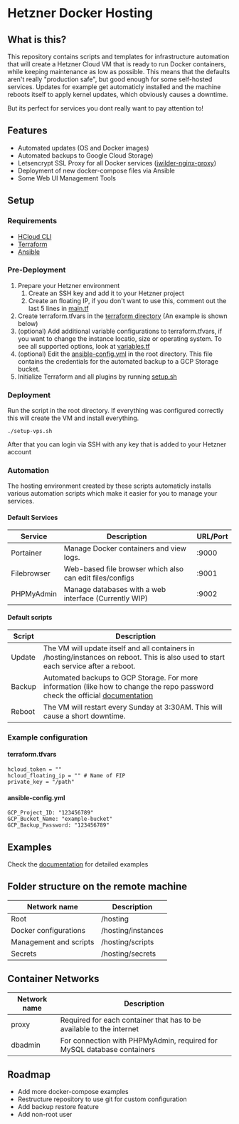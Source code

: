 # Hetzner Docker Hosting

## What is this?
This repository contains scripts and templates for infrastructure automation that will create a Hetzner Cloud VM that is ready to run Docker containers, while keeping maintenance as low as possible. This means that the defaults aren't really "production safe", but good enough for some self-hosted services. Updates for example get automaticly installed and the machine reboots itself to apply kernel updates, which obviously causes a downtime. 

But its perfect for services you dont really want to pay attention to!

## Features
* Automated updates (OS and Docker images)
* Automated backups to Google Cloud Storage)
* Letsencrypt SSL Proxy for all Docker services ([jwilder-nginx-proxy](https://github.com/nginx-proxy/nginx-proxy))
* Deployment of new docker-compose files via Ansible
* Some Web UI Management Tools


## Setup
### Requirements
* [HCloud CLI](https://github.com/hetznercloud/cli/releases)
* [Terraform](https://www.terraform.io/downloads.html)
* [Ansible](https://docs.ansible.com/ansible/latest/installation_guide/intro_installation.html)

### Pre-Deployment
1. Prepare your Hetzner environment
    1. Create an SSH key and add it to your Hetzner project
    2. Create an floating IP, if you don't want to use this, comment out the last 5 lines in [main.tf](terraform/main.tf)
2. Create terraform.tfvars in the [terraform directory](terraform/) (An example is shown below)
3. (optional) Add additional variable configurations to terraform.tfvars, if you want to change the instance locatio, size or operating system. To see all supported options, look at [variables.tf](terraform/variables.tf)
4. (optional) Edit the [ansible-config.yml](ansible-config.yml) in the root directory. This file contains the credentials for the automated backup to a GCP Storage bucket.
5. Initialize Terraform and all plugins by running [setup.sh](setup.sh)

### Deployment
Run the script in the root directory. If everything was configured correctly this will create the VM and install everything.
```
./setup-vps.sh
```
After that you can login via SSH with any key that is added to your Hetzner account

### Automation
The hosting environment created by these scripts automaticly installs various automation scripts which make it easier for you to manage your services.
#### Default Services
| Service | Description | URL/Port|
|--|--|--|
| Portainer | Manage Docker containers and view logs. | :9000 |
| Filebrowser | Web-based file browser which also can edit files/configs | :9001 |
| PHPMyAdmin | Manage databases with a web interface (Currently WIP) | :9002 |

#### Default scripts
| Script | Description |
|--|--|
| Update | The VM will update itself and all containers in /hosting/instances on reboot. This is also used to start each service after a reboot. |
| Backup | Automated backups to GCP Storage. For more information (like how to change the repo password check the official [documentation](https://restic.readthedocs.io/en/latest/070_encryption.html)|
| Reboot | The VM will restart every Sunday at 3:30AM. This will cause a short downtime. |
### Example configuration
#### terraform.tfvars
```
hcloud_token = ""
hcloud_floating_ip = "" # Name of FIP
private_key = "/path"
```
#### ansible-config.yml
```
GCP_Project_ID: "123456789"
GCP_Bucket_Name: "example-bucket"
GCP_Backup_Password: "123456789"
```

## Examples
Check the [documentation](docs/examples/example-configs.md) for detailed examples

## Folder structure on the remote machine
| Network name | Description |
|--|--|
|Root| /hosting|
|Docker configurations| /hosting/instances|
|Management and scripts| /hosting/scripts|
| Secrets| /hosting/secrets|

## Container Networks
| Network name | Description |
|--|--|
| proxy | Required for each container that has to be available to the internet |
| dbadmin | For connection with PHPMyAdmin, required for MySQL database containers |

## Roadmap
* Add more docker-compose examples
* Restructure repository to use git for custom configuration
* Add backup restore feature
* Add non-root user
